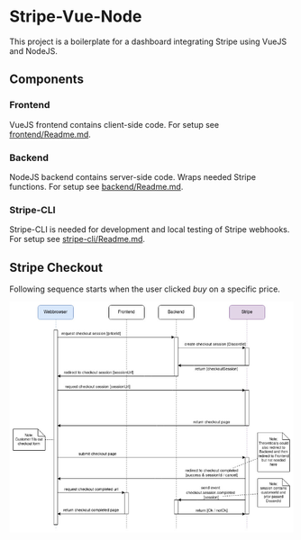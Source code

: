 # Stripe-Vue-Node

This project is a boilerplate for a dashboard integrating Stripe using VueJS and NodeJS.

## Components

### Frontend

VueJS frontend contains client-side code.
For setup see [frontend/Readme.md](frontend/Readme.md).

### Backend

NodeJS backend contains server-side code. 
Wraps needed Stripe functions.
For setup see [backend/Readme.md](backend/Readme.md).

### Stripe-CLI

Stripe-CLI is needed for development and local testing of Stripe webhooks.
For setup see [stripe-cli/Readme.md](stripe-cli/Readme.md).

## Stripe Checkout

Following sequence starts when the user clicked _buy_ on a specific price.

![sequence-checkout.jpg](diagrams/sequence-checkout.jpg)